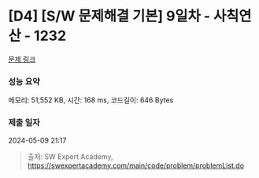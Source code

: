 # [D4] [S/W 문제해결 기본] 9일차 - 사칙연산 - 1232 

[문제 링크](https://swexpertacademy.com/main/code/problem/problemDetail.do?contestProbId=AV141J8KAIcCFAYD) 

### 성능 요약

메모리: 51,552 KB, 시간: 168 ms, 코드길이: 646 Bytes

### 제출 일자

2024-05-09 21:17



> 출처: SW Expert Academy, https://swexpertacademy.com/main/code/problem/problemList.do